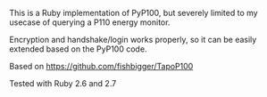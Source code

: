 This is a Ruby implementation of PyP100, but severely limited to my usecase of querying a P110 energy monitor.

Encryption and handshake/login works properly, so it can be easily extended based on the PyP100 code.

Based on https://github.com/fishbigger/TapoP100

Tested with Ruby 2.6 and 2.7

